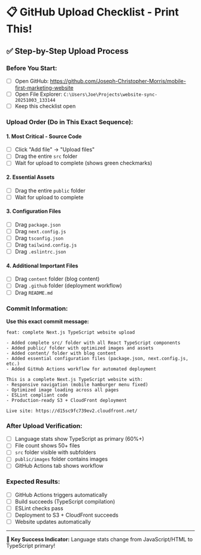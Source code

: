 # 📋 GitHub Upload Checklist - Print This!

## ✅ **Step-by-Step Upload Process**

### **Before You Start:**
- [ ] Open GitHub: https://github.com/Joseph-Christopher-Morris/mobile-first-marketing-website
- [ ] Open File Explorer: `C:\Users\Joe\Projects\website-sync-20251003_133144`
- [ ] Keep this checklist open

### **Upload Order (Do in This Exact Sequence):**

#### **1. Most Critical - Source Code**
- [ ] Click "Add file" → "Upload files"
- [ ] Drag the entire `src` folder
- [ ] Wait for upload to complete (shows green checkmarks)

#### **2. Essential Assets**
- [ ] Drag the entire `public` folder
- [ ] Wait for upload to complete

#### **3. Configuration Files**
- [ ] Drag `package.json`
- [ ] Drag `next.config.js`
- [ ] Drag `tsconfig.json`
- [ ] Drag `tailwind.config.js`
- [ ] Drag `.eslintrc.json`

#### **4. Additional Important Files**
- [ ] Drag `content` folder (blog content)
- [ ] Drag `.github` folder (deployment workflow)
- [ ] Drag `README.md`

### **Commit Information:**
**Use this exact commit message:**
```
feat: complete Next.js TypeScript website upload

- Added complete src/ folder with all React TypeScript components
- Added public/ folder with optimized images and assets  
- Added content/ folder with blog content
- Added essential configuration files (package.json, next.config.js, etc.)
- Added GitHub Actions workflow for automated deployment

This is a complete Next.js TypeScript website with:
- Responsive navigation (mobile hamburger menu fixed)
- Optimized image loading across all pages
- ESLint compliant code
- Production-ready S3 + CloudFront deployment

Live site: https://d15sc9fc739ev2.cloudfront.net/
```

### **After Upload Verification:**
- [ ] Language stats show TypeScript as primary (60%+)
- [ ] File count shows 50+ files
- [ ] `src` folder visible with subfolders
- [ ] `public/images` folder contains images
- [ ] GitHub Actions tab shows workflow

### **Expected Results:**
- [ ] GitHub Actions triggers automatically
- [ ] Build succeeds (TypeScript compilation)
- [ ] ESLint checks pass
- [ ] Deployment to S3 + CloudFront succeeds
- [ ] Website updates automatically

---

**🎯 Key Success Indicator:** Language stats change from JavaScript/HTML to TypeScript primary!